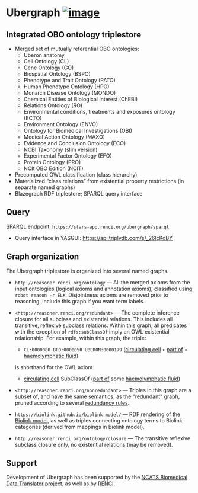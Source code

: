 # Ubergraph [![image](https://user-images.githubusercontent.com/112839/112872474-563aac00-90b8-11eb-8a53-2ca19672f2a4.png)](https://doi.org/10.5281/zenodo.4641309)

## Integrated OBO ontology triplestore

- Merged set of mutually referential OBO ontologies:
  - Uberon anatomy
  - Cell Ontology (CL)
  - Gene Ontology (GO)
  - Biospatial Ontology (BSPO)
  - Phenotype and Trait Ontology (PATO)
  - Human Phenotype Ontology (HPO)
  - Monarch Disease Ontology (MONDO)
  - Chemical Entities of Biological Interest (ChEBI)
  - Relations Ontology (RO)
  - Environmental conditions, treatments and exposures ontology (ECTO)
  - Environment Ontology (ENVO)
  - Ontology for Biomedical Investigations (OBI)
  - Medical Action Ontology (MAXO)
  - Evidence and Conclusion Ontology (ECO)
  - NCBI Taxonomy (slim version)
  - Experimental Factor Ontology (EFO)
  - Protein Ontology (PRO)
  - NCIt OBO Edition (NCIT)
- Precomputed OWL classification (class hierarchy)
- Materialized “class relations” from existential property restrictions (in separate named graphs)
- Blazegraph RDF triplestore; SPARQL query interface


## Query

SPARQL endpoint: `https://stars-app.renci.org/ubergraph/sparql`
- Query interface in YASGUI: https://api.triplydb.com/s/_26lcKdBY

## Graph organization

The Ubergraph triplestore is organized into several named graphs.

- `http://reasoner.renci.org/ontology` — All the merged axioms from the input ontologies (logical axioms and annotation axioms), classified using `robot reason -r ELK`. Disjointness axioms are removed prior to reasoning. Include this graph if you want term labels.
- `<http://reasoner.renci.org/redundant>` — The complete inference closure for all subclass and existential relations. This includes all transitive, reflexive subclass relations. Within this graph, all predicates with the exception of `rdfs:subClassOf` imply an OWL existential relationship. For example, within this graph, the triple:
   - `CL:0000080 BFO:0000050 UBERON:0000179` ([circulating cell](http://purl.obolibrary.org/obo/CL_0000080) • [part of](http://purl.obolibrary.org/obo/BFO_0000050) • [haemolymphatic fluid](http://purl.obolibrary.org/obo/UBERON_0000179))
   
   is shorthand for the OWL axiom
  
   - [circulating cell](http://purl.obolibrary.org/obo/CL_0000080) SubClassOf ([part of](http://purl.obolibrary.org/obo/BFO_0000050) some [haemolymphatic fluid](http://purl.obolibrary.org/obo/UBERON_0000179))
- `<http://reasoner.renci.org/nonredundant>` — Triples in this graph are a subset of, and have the same semantics, as the "redundant" graph, pruned according to several [redundancy rules](https://github.com/INCATools/ubergraph/blob/ef402ead9ec4e81d9cd998c833123ef48134bb2c/prune.dl#L29-L33).
- `https://biolink.github.io/biolink-model/` — RDF rendering of the [Biolink model](https://github.com/biolink/biolink-model), as well as triples connecting ontology terms to Biolink categories (derived from mappings in Biolink model).
- `http://reasoner.renci.org/ontology/closure` — The transitive reflexive subclass closure only, no existential relations (may be removed).

## Support
Development of Ubergraph has been supported by the [NCATS Biomedical Data Translator project](https://github.com/NCATSTranslator), as well as by [RENCI](https://renci.org).
